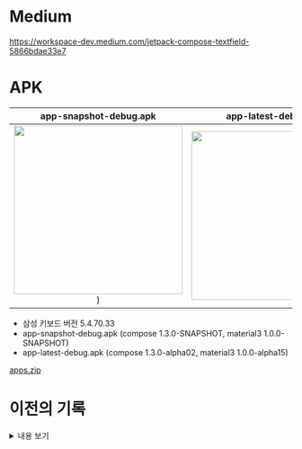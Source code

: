# Medium
https://workspace-dev.medium.com/jetpack-compose-textfield-5866bdae33e7

# APK
| app-snapshot-debug.apk | app-latest-debug.apk |
|:---:|:---:|
|<img src="https://user-images.githubusercontent.com/7759511/183021094-dbfd74ee-74e8-4ccf-a602-25766d188c85.gif" width="300">)|<img src="https://user-images.githubusercontent.com/7759511/183021005-4f100369-4f46-4d46-8370-10b394859502.gif" width="300">|

- 삼성 키보드 버전 5.4.70.33
- app-snapshot-debug.apk (compose 1.3.0-SNAPSHOT, material3 1.0.0-SNAPSHOT)
- app-latest-debug.apk (compose 1.3.0-alpha02, material3 1.0.0-alpha15)


[apps.zip](https://github.com/holixfactory/TextField-SamsungKeyboard-Problem/files/9265878/apps.zip)

# 이전의 기록
<details>
<summary>내용 보기</summary>
# EditTextField

텍스트 입력을 받는 컴포넌트는 앱 개발 시 기본적으로 필요한 요소입니다. View에는 EditText, TextInputLayout등이 있었고, Jetpack Compose에는 BasicTextField, TextField가 있습니다.
Jetpack Compose는 Android 앱을 개발하는 새롭고 멋진 방법이지만, 치명적인 문제가 있습니다. 

<br />
그것은 바로 삼성키보드 '자소 분리' 이슈입니다. 

<br />
<br />
본 Repository는 Jetpack Compose의 TextField에 존재하는 한글 자소분리 문제를 쉽게 확인하고, 해결의 방향성을 제시하기 위하여 간략한 예시와 해결책을 담아 작성되었습니다. 

## 현존하는 문제점 및 재현방법
문제는 TextField를 아래와 같이 삼성 키보드의 문구추천 Option(설정 -> 일반 -> 삼성 키보드 설정 -> 문구 추천)이 켜져있는 상태로 사용할 경우 발생합니다.
<p align="center">
<img src="https://user-images.githubusercontent.com/64396971/181170422-3b505d1f-371c-4acd-950b-2ab934e81505.png" width="400">
</p>


재현 방법은 다음과 같습니다.

1. 한글로 여러 문자를 작성한다.

2. 커서의 위치를 지금까지 작성한 문자들 사이로 이동시킵니다.

3. 이어서 여러 문자를 타이핑합니다.

4. 이 경우 자음과 모음이 분리되고 직접 치지 않은 글자들까지 등장하게 됩니다.

<br/>

**아래 영상을 통해 좀 더 확실하게 확인할 수 있습니다.**

| 기존 Compose의 TextField | AndroidView를 사용한 CustomTextField |
|:---:|:---:|
| ![KakaoTalk_Photo_2022-07-27-13-49-48 001](https://user-images.githubusercontent.com/64396971/181163933-98d8c5e1-9f02-4fad-b5dc-b6bca4713342.gif)| ![KakaoTalk_Photo_2022-07-27-13-49-49 002](https://user-images.githubusercontent.com/64396971/181163936-eed9c460-0b1c-44fe-8380-dd7499f07434.gif)|

<br/>

## 해결을 위한 노력

### 1. 삼성 멤버스를 통한 삼성 키보드 앱에 대한 문의
이 문제를 처음으로 발견한 후 삼성 멤버스를 통해 제보를 했습니다. Gboard는 문제가 생기지 않아 키보드 앱 이슈가 아닐까 생각했습니다. 

이에 돌아온 답변은 다음과 같습니다.

> 답변 #1
> 고객님, 안녕하세요. 삼성 전자 휴대폰 담당입니다.
>
> 우선, 답변이 늦어진 점 대단히 죄송합니다.
> 보내주신 로그 분석 결과 Jetpack Compose Text field 에서 commit 수행 직후 `getTextBeforeCursor` 에 대한 리턴을 정상적으로 해주지 않은 것으로 보여집니다.
> 예를 들어 "Hellp" 입력 후 space 로 자동교체 동작시켜 "Hello" 가 실제로 입력될 경우 `getTextBeforeCursor` 는 "Hellp" 를 리턴하였고 "안녕" 이후에 'ㅇ' commit 할 경우 `getTextBeforeCursor` 가 "안녕ㅇ" 이 아닌 "안녕" 으로 리턴을 해준 것으로 보여집니다.
>
> 수행 순서로 보면 실제 입력 "안녕ㅇ", `getTextBeforeCursor` 는 "안녕" 리턴 하였고 이후에 'ㅏ' 입력 → 앞에 글자를 "안녕" 으로 리턴해주기 때문에 'ㅏ' 와 조합 시 "안녕ㅏ" 가 된 것으로 보여집니다.
>
> 또한 before text length 를 2글자("안녕") 로 잘 못 알게 되어 "안녕ㅇ하세요" 상황에서 before text length 2글자만큼 지우고 "안녕ㅏ" 를 결과적으로 "안안녕ㅏ하세요" 로 잘 못 입력된 것으로 보여집니다.
> 정상적으로 입력되는 경우 실제 입력 "안녕ㅇ", `getTextBeforeCursor` 는 "안녕ㅇ" 리턴되어 이후에 'ㅏ' 입력 → 앞에 글자를 "안녕ㅇ" 으로 리턴해주기 때문에 'ㅏ' 와 조합 시 "안녕아" 가 되며 또한 before text length 가 3글자("안녕ㅇ") "안녕ㅇ하세요" 상황에서 before text length 3글자만큼 지우고 "안녕아" 를 결과적으로 "안녕아하세요" 로 의도대로 정상 입력 됩니다.
>
> 외부 앱 키보드
> * Swiftkey 키보드
> "안녕하세요" 입력 후 space 띄어쓰기 이후 "안녕" "하세요" 사이로 커서 이동 시 다시 "안녕하세요" 뒤로 커서 자동변경 되는 이슈가 있습니다.
> * Gboard
> 문제가 발생하지 않음 → Gboard 는 reselection 을 지원하지 않아 입력 중인 글자로만 추천어를 만들어 줍니다.
> 사용에 참고 부탁드립니다.
> 감사합니다.

> 답변 #2 중복 제거하고 추가 사항
> 
> (중략)
> 구글에서 API를 공식적으로 만들게 되면 Device Vendor(Samsung과 같은)에게 `Android Compatibility Definition`을 통해서 API의 호환성 정의를 합니다. 그런데 이에 대해 Definition 요구가 없었습니다. 
> ...

<br />

### 2. 구글 Issue Tracker에 제보 

https://issuetracker.google.com/u/2/issues/195231205

Google 측에도 Issue Tracker를 통해 제보했습니다. 오랜 기간 답이 없다가, 영어 사용 시에도 비슷한 이슈가 생겼고 이 이슈가 함께 처리 되었습니다. 그러나, 온전하게 해결되지 않고 타이밍 이슈 같다는 의견과 함께 아무런 진전이 없는 상태입니다. 삼성 측으로부터 받은 답변을 전달했으나 추가 답변은 없었습니다.
<br />
### 3. AndroidView + EditText를 통한 TextField composable 구현

다행히 AndroidView를 통해 EditText를 사용할 수 있었습니다. 이런 식으로도 사용할 수 있다는 것을 보여주기 위해 [간단한 sample](https://github.com/holixfactory/EditTextField/blob/main/app/src/main/java/com/example/sampleedittext/CustomTextField.kt)을 작성해뒀습니다. 실제 저희 앱에서 쓰는 CustomTextField는 요구사항이 더 있어서 focus, styling등 부가적인 구현을 해둔 것이 있으니, 상황에 맞게 커스터마이징 하시면 될 것 같습니다!
<br />
#### 관련 이슈 (추정)
- https://issuetracker.google.com/issues/239471016
<br />
## 마치며
이 이슈는 Compose 출시 전 부터 현재 기준 최신 버전인 1.3.0-alpha01까지 해결되지 않은 문제입니다. 저희 서비스 내 운영 중인 [<Jetpack Compose 커뮤니티>](https://holix.com/c/OnwYAkw8)와 GDG 커뮤니티 등에서 이야기 한 적이 있었는데, 좀 더 본격적으로 함께 고민해보고자 이 repository를 준비했습니다. 

이미 많은 곳에서 Compose를 도입하신 것으로 알고 있는데, 이 이슈를 해결할 수 있는 방법이 있다면 github 이슈로 남겨주시거나, pr 부탁 드립니다.

<br />
감사합니다.
<br />
HOLIX Android Team
</details>
